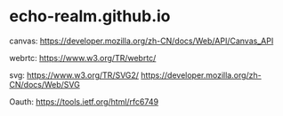 # echo-realm.github.io

canvas: https://developer.mozilla.org/zh-CN/docs/Web/API/Canvas_API

webrtc: https://www.w3.org/TR/webrtc/

svg: https://www.w3.org/TR/SVG2/
    https://developer.mozilla.org/zh-CN/docs/Web/SVG

Oauth: https://tools.ietf.org/html/rfc6749
